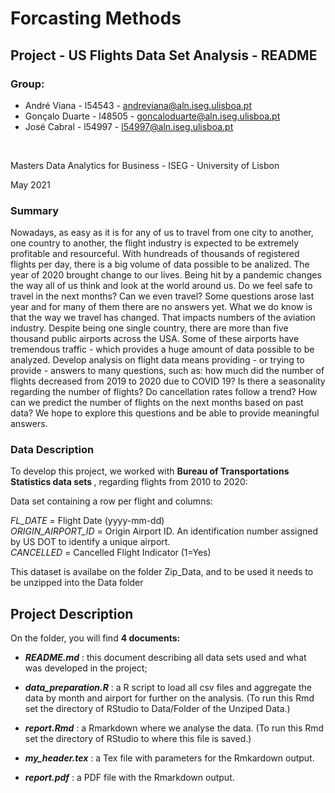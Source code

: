 # Forcasting Methods

## Project - US Flights Data Set Analysis - README

### Group:

   - André Viana - l54543 - andreviana@aln.iseg.ulisboa.pt
   - Gonçalo Duarte - l48505 - goncaloduarte@aln.iseg.ulisboa.pt
   - José Cabral - l54997 - l54997@aln.iseg.ulisboa.pt
<br>

Masters Data Analytics for Business - ISEG - University of Lisbon

May 2021

### Summary

Nowadays, as easy as it is for any of us to travel from one city to another, one country to another, the flight industry is expected to be extremely profitable and resourceful. With hundreads of thousands of registered flights per day, there is a big volume of data possible to be analized. The year of 2020 brought change to our lives. Being hit by a pandemic changes the way all of us think and look at the world around us. Do we feel safe to travel in the next months? Can we even travel? Some questions arose last year and for many of them there are no answers yet. What we do know is that the way we travel has changed. That impacts numbers of the aviation industry. Despite being one single country, there are more than five thousand public airports across the USA. Some of these airports have tremendous traffic - which provides a huge amount of data possible to be analyzed. Develop analysis on flight data means providing - or trying to provide - answers to many questions, such as: how much did the number of flights decreased from 2019 to 2020 due to COVID 19? Is there a seasonality regarding the number of flights? Do cancellation rates follow a trend? How can we predict the number of flights on the next months based on past data? We hope to explore this questions and be able to provide meaningful answers.


### Data Description

To develop this project, we worked with <b> Bureau of Transportations Statistics data sets </b>, regarding flights from 2010 to 2020:

Data set containing a row per flight and columns:

<i>FL_DATE</i> = Flight Date (yyyy-mm-dd)  
<i>ORIGIN_AIRPORT_ID</i> = Origin Airport ID. An identification number assigned by US DOT to identify a unique airport.     
<i>CANCELLED</i> = Cancelled Flight Indicator (1=Yes)   

This dataset is availabe on the folder Zip_Data, and to be used it needs to be unzipped into the Data folder

## Project Description


On the folder, you will find <b>4 documents: </b> 
  

  - <b><i>README.md</i></b> : this document describing all data sets used and what was developed in the project;
  
  
  - <b><i>data_preparation.R</i></b> : a R script to load all csv files and aggregate the data by month and airport for further on the analysis. (To run this Rmd set the directory of RStudio to Data/Folder of the Unziped Data.)


  - <b><i>report.Rmd</i></b> : a Rmarkdown where we analyse the data. (To run this Rmd set the directory of RStudio to where this file is saved.)

   
- <b><i>my_header.tex</i></b> : a Tex file with parameters for the Rmkardown output.


- <b><i>report.pdf</i></b> : a PDF file with the Rmarkdown output.
